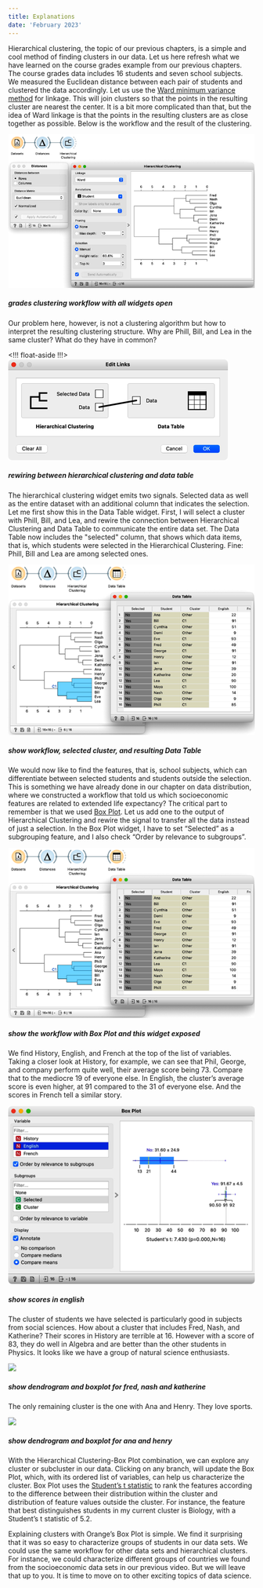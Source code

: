 ```yaml
---
title: Explanations
date: 'February 2023'
---
```


Hierarchical clustering, the topic of our previous chapters, is a simple and cool method of finding clusters in our data. Let us here refresh what we have learned on the course grades example from our previous chapters. The course grades data includes 16 students and seven school subjects. We measured the Euclidean distance between each pair of students and clustered the data accordingly. Let us use the [Ward minimum variance method]() for linkage. This will join clusters so that the points in the resulting cluster are nearest the center. It is a bit more complicated than that, but the idea of Ward linkage is that the points in the resulting clusters are as close together as possible. Below is the workflow and the result of the clustering.

![](grades-clustering.png)
##### grades clustering workflow with all widgets open

Our problem here, however, is not a clustering algorithm but how to interpret the resulting clustering structure. Why are Phill, Bill, and Lea in the same cluster? What do they have in common? 
 
<!!! float-aside !!!>
![](rewiring.png)
##### rewiring between hierarchical clustering and data table

The hierarchical clustering widget emits two signals. Selected data as well as the entire dataset with an additional column that indicates the selection. Let me first show this in the Data Table widget. First, I will select a cluster with Phill, Bill, and Lea, and rewire the connection between Hierarchical Clustering and Data Table to communicate the entire data set. The Data Table now includes the "selected" column, that shows which data items, that is, which students were selected in the Hierarchical Clustering. Fine: Phill, Bill and Lea are among selected ones. 

![](selected-data.png)
##### show workflow, selected cluster, and resulting Data Table

We would now like to find the features, that is, school subjects, which can differentiate between selected students and students outside the selection. This is something we have already done in our chapter on data distribution, where we constructed a workflow that told us which socioeconomic features are related to extended life expectancy? The critical part to remember is that we used [Box Plot](XXX). Let us add one to the output of Hierarchical Clustering and rewire the signal to transfer all the data instead of just a selection. In the Box Plot widget, I have to set “Selected” as a subgrouping feature, and I also check “Order by relevance to subgroups”. 

![](selected-data.png)
##### show the workflow with Box Plot and this widget exposed

We find History, English, and French at the top of the list of variables. Taking a closer look at History, for example, we can see that Phil, George, and company perform quite well, their average score being 73. Compare that to the mediocre 19 of everyone else. In English, the cluster’s average score is even higher, at 91 compared to the 31 of everyone else. And the scores in French tell a similar story.

![](english.png)
##### show scores in english

The cluster of students we have selected is particularly good in subjects from social sciences. How about a cluster that includes Fred, Nash, and Katherine? Their scores in History are terrible at 16. However with a score of 83, they do well in Algebra and are better than the other students in Physics. It looks like we have a group of natural science enthusiasts.

![](physics-fred.png)
##### show dendrogram and boxplot for fred, nash and katherine

The only remaining cluster is the one with Ana and Henry. They love sports.

![](physics-fred.png)
##### show dendrogram and boxplot for ana and henry

With the Hierarchical Clustering-Box Plot combination, we can explore any cluster or subcluster in our data. Clicking on any branch, will update the Box Plot, which, with its ordered list of variables, can help us characterize the cluster. Box Plot uses the [Student’s t statistic]() to rank the features according to the difference between their distribution within the cluster and distribution of feature values outside the cluster. For instance, the feature that best distinguishes students in my current cluster is Biology, with a Student’s t statistic of 5.2.
 
Explaining clusters with Orange’s Box Plot is simple. We find it surprising that it was so easy to characterize groups of students in our data sets. We could use the same workflow for other data sets and hierarchical clusters. For instance, we could characterize different groups of countries we found from the socioeconomic data sets in our previous video. But we will leave that up to you. It is time to move on to other exciting topics of data science.

